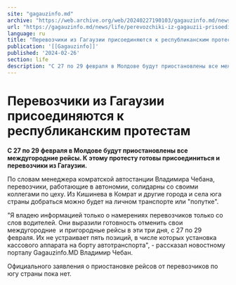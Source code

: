 ```yaml
---
site: "gagauzinfo.md"
archive: "https://web.archive.org/web/20240227190103/gagauzinfo.md/news/life/perevozchiki-iz-gagauzii-prisoedinyayutsya-k-respublikanskim-protestam"
url: "https://gagauzinfo.md/news/life/perevozchiki-iz-gagauzii-prisoedinyayutsya-k-respublikanskim-protestam"
language: ru
title: "Перевозчики из Гагаузии присоединяются к республиканским протестам"
publication: '[[Gagauzinfo]]'
published: '2024-02-26'
section: life
description: "С 27 по 29 февраля в Молдове будут приостановлены все междугородние рейсы. К этому протесту готовы присоединиться и перевозчики из Гагаузии."
---
```


# Перевозчики из Гагаузии присоединяются к республиканским протестам

**С 27 по 29 февраля в Молдове будут приостановлены все междугородние рейсы. К этому протесту готовы присоединиться и перевозчики из Гагаузии.**

По словам менеджера комратской автостанции Владимира Чебана, перевозчики, работающие в автономии, солидарны со своими коллегами по цеху. Из Кишинева в Комрат и другие города и села юга страны добраться можно будет на личном транспорте или "попутке".

"Я владею информацией только о намерениях перевозчиков только со слов водителей. Они выразили готовность отменить свои междугородние  и пригородные рейсы в эти три дня, с 27 по 29 февраля. Их не устраивает пять позиций, в числе которых установка кассового аппарата на борту автотранспорта", - рассказал новостному порталу Gagauzinfo.MD Владимир Чебан.

Официального заявления о приостановке рейсов от перевозчиков по югу страны пока нет.